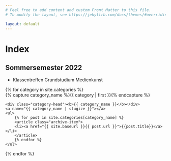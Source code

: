 ```yaml
---
# Feel free to add content and custom Front Matter to this file.
# To modify the layout, see https://jekyllrb.com/docs/themes/#overriding-theme-defaults

layout: default
---
```

# Index

## Sommersemester 2022
- Klassentreffen Grundstudium Medienkunst

<div id="archives">
{% for category in site.categories %}
  <div class="archive-group">
    {% capture category_name %}{{ category | first }}{% endcapture %}
    <div id="#{{ category_name | slugize }}"></div>
    <p></p>

    <div class="category-head"><b>{{ category_name }}</b></div>
    <a name="{{ category_name | slugize }}"></a>
    <ul>
        {% for post in site.categories[category_name] %}
        <article class="archive-item">
        <li><a href="{{ site.baseurl }}{{ post.url }}">{{post.title}}</a></li>
        </article>
        {% endfor %}
    </ul>
  </div>
{% endfor %}
</div>

